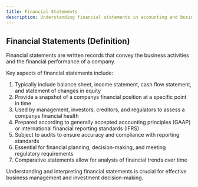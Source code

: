 ```yaml
---
title: Financial Statements
description: Understanding financial statements in accounting and business finance
---
```

## Financial Statements (Definition)
Financial statements are written records that convey the business activities and the financial performance of a company.

Key aspects of financial statements include:
1. Typically include balance sheet, income statement, cash flow statement, and statement of changes in equity
2. Provide a snapshot of a companys financial position at a specific point in time
3. Used by management, investors, creditors, and regulators to assess a companys financial health
4. Prepared according to generally accepted accounting principles (GAAP) or international financial reporting standards (IFRS)
5. Subject to audits to ensure accuracy and compliance with reporting standards
6. Essential for financial planning, decision-making, and meeting regulatory requirements
7. Comparative statements allow for analysis of financial trends over time

Understanding and interpreting financial statements is crucial for effective business management and investment decision-making.